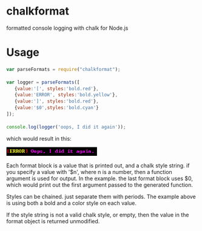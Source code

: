 # chalkformat
formatted console logging with chalk for Node.js

# Usage
```javascript
var parseFormats = require("chalkformat");

var logger = parseFormats([
   {value:'[', styles:'bold.red'},
   {value:'ERROR', styles:'bold.yellow'},
   {value:']', styles:'bold.red'},
   {value:'$0',styles:'bold.cyan'}
]);

console.log(logger('oops, I did it again'));
```
which would result in this:

![screenshot](https://github.com/MaudDibb/chalkformat/blob/master/img/test.png?raw=true)

Each format block is a value that is printed out, and a chalk style string.
if you specify a value with '$n', where n is a number, then a function argument
is used for output. In the example. the last format block uses $0, which would
print out the first argument passed to the generated function. 

Styles can be chained. just separate them with periods. The example above is using
both a bold and a color style on each value.

If the style string is not a valid chalk style, or empty, then the value in the format
object is returned unmodified.

